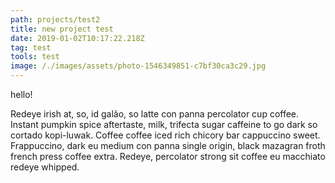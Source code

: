 ```yaml
---
path: projects/test2
title: new project test
date: 2019-01-02T10:17:22.218Z
tag: test
tools: test
image: /./images/assets/photo-1546349851-c7bf30ca3c29.jpg
---
```

hello!



Redeye irish at, so, id galão, so latte con panna percolator cup coffee. Instant pumpkin spice aftertaste, milk, trifecta sugar caffeine to go dark so cortado kopi-luwak. Coffee coffee iced rich chicory bar cappuccino sweet. Frappuccino, dark eu medium con panna single origin, black mazagran froth french press coffee extra. Redeye, percolator strong sit coffee eu macchiato redeye whipped.
